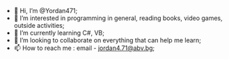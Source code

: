 - 👋 Hi, I’m @Yordan471;
- 👀 I’m interested in programming in general, reading books, video games, outside activities;
- 🌱 I’m currently learning C#, VB;
- 💞️ I’m looking to collaborate on everything that can help me learn;
- 📫 How to reach me : email - jordan4.71@abv.bg;

<!---
Yordan471/Yordan471 is a ✨ special ✨ repository because its `README.md` (this file) appears on your GitHub profile.
You can click the Preview link to take a look at your changes.
--->
